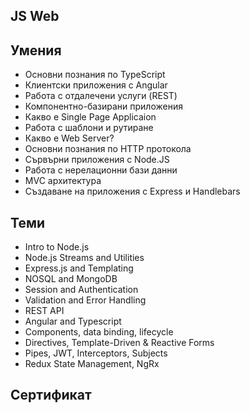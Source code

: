 ## JS Web

## Умения

- Основни познания по TypeScript
- Клиентски приложения с Angular
- Работа с отдалечени услуги (REST)
- Компонентно-базирани приложения
- Какво е Single Page Applicaion
- Работа с шаблони и рутиране
- Какво е Web Server?
- Основни познания по HTTP протокола
- Сървърни приложения с Node.JS
- Работа с нерелационни бази данни
- MVC архитектура
- Създаване на приложения с Express и Handlebars

## Теми

- Intro to Node.js
- Node.js Streams and Utilities
- Express.js and Templating
- NOSQL and MongoDB
- Session and Authentication
- Validation and Error Handling
- REST API
- Angular and Typescript
- Components, data binding, lifecycle
- Directives, Template-Driven & Reactive Forms
- Pipes, JWT, Interceptors, Subjects
- Redux State Management, NgRx

## Сертификат
